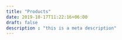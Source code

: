 ```yaml
---
title: "Products"
date: 2019-10-17T11:22:16+06:00
draft: false
description : "this is a meta description"
---
```

